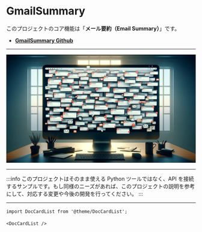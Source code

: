 # GmailSummary

このプロジェクトのコア機能は「**メール要約（Email Summary）**」です。

- [**GmailSummary Github**](https://github.com/DocsaidLab/GmailSummary)

---

![title](./resources/title.jpg)

---

:::info
このプロジェクトはそのまま使える Python ツールではなく、API を接続するサンプルです。もし同様のニーズがあれば、このプロジェクトの説明を参考にして、対応する変更や今後の開発を行ってください。
:::

---

```mdx-code-block
import DocCardList from '@theme/DocCardList';

<DocCardList />
```
